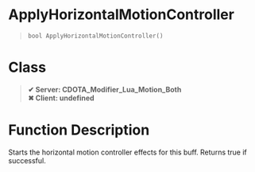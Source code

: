 # ApplyHorizontalMotionController
> `bool ApplyHorizontalMotionController()`
# Class
> __✔ Server: CDOTA_Modifier_Lua_Motion_Both__  
> __✖ Client: undefined__  
# Function Description
Starts the horizontal motion controller effects for this buff.  Returns true if successful.
